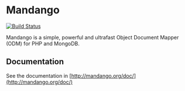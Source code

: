# Mandango

[![Build Status](https://travis-ci.org/mandango/mandango.png?branch=master)](https://travis-ci.org/mandango/mandango)

Mandango is a simple, powerful and ultrafast Object Document Mapper (ODM) for PHP and MongoDB.

## Documentation

See the documentation in [http://mandango.org/doc/](http://mandango.org/doc/)
